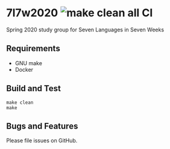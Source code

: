 # 7l7w2020 ![make clean all CI](https://github.com/stuphlabs/7l7w2020/workflows/make%20clean%20all%20CI/badge.svg)
Spring 2020 study group for Seven Languages in Seven Weeks

Requirements
------------

- GNU make
- Docker

Build and Test
--------------

```
make clean
make
```

Bugs and Features
-----------------

Please file issues on GitHub.

